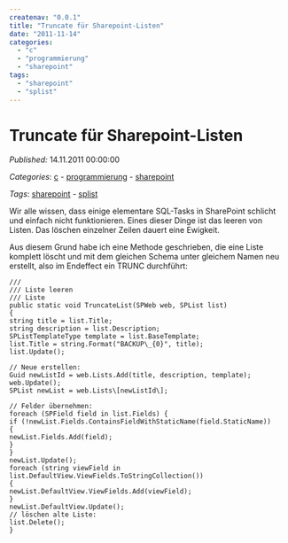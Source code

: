 ```yaml
---
createnav: "0.0.1"
title: "Truncate für Sharepoint-Listen"
date: "2011-11-14"
categories: 
  - "c"
  - "programmierung"
  - "sharepoint"
tags: 
  - "sharepoint"
  - "splist"
---
```

# Truncate für Sharepoint-Listen
_Published:_ 14.11.2011 00:00:00

_Categories_: [c](/dotnetwork/de/categories#c) - [programmierung](/dotnetwork/de/categories#programmierung) - [sharepoint](/dotnetwork/de/categories#sharepoint)

_Tags_: [sharepoint](/dotnetwork/de/tags#sharepoint) - [splist](/dotnetwork/de/tags#splist)


Wir alle wissen, dass einige elementare SQL-Tasks in SharePoint schlicht und einfach nicht funktionieren. Eines dieser Dinge ist das leeren von Listen. Das löschen einzelner Zeilen dauert eine Ewigkeit.

Aus diesem Grund habe ich eine Methode geschrieben, die eine Liste komplett löscht und mit dem gleichen Schema unter gleichem Namen neu erstellt, also im Endeffect ein TRUNC durchführt:

```
///
/// Liste leeren
/// Liste
public static void TruncateList(SPWeb web, SPList list)
{
string title = list.Title;
string description = list.Description;
SPListTemplateType template = list.BaseTemplate;
list.Title = string.Format("BACKUP\_{0}", title);
list.Update();

// Neue erstellen:
Guid newListId = web.Lists.Add(title, description, template);
web.Update();
SPList newList = web.Lists\[newListId\];

// Felder übernehmen:
foreach (SPField field in list.Fields) {
if (!newList.Fields.ContainsFieldWithStaticName(field.StaticName))
{
newList.Fields.Add(field);
}
}
newList.Update();
foreach (string viewField in list.DefaultView.ViewFields.ToStringCollection())
{
newList.DefaultView.ViewFields.Add(viewField);
}
newList.DefaultView.Update();
// löschen alte Liste:
list.Delete();
}
```
